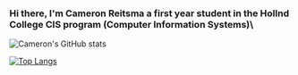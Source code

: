 ### Hi there, I'm Cameron Reitsma a first year student in the Hollnd College CIS program (Computer Information Systems)\

<!--
**Cdreitsma/Cdreitsma** is a ✨ _special_ ✨ repository because its `README.md` (this file) appears on your GitHub profile.

Here are some ideas to get you started:

- 🔭 I’m currently working on ...
- 🌱 I’m currently learning ...
- 👯 I’m looking to collaborate on ...
- 🤔 I’m looking for help with ...
- 💬 Ask me about ...
- 📫 How to reach me: ...
- 😄 Pronouns: ...
- ⚡ Fun fact: ...
-->

![Cameron's GitHub stats](https://github-readme-stats.vercel.app/api?username=Cdreitsma&show_icons=true&theme=transparent)

[![Top Langs](https://github-readme-stats.vercel.app/api/top-langs/?username=Cdreitsma)](https://github.com/anuraghazra/github-readme-stats)
